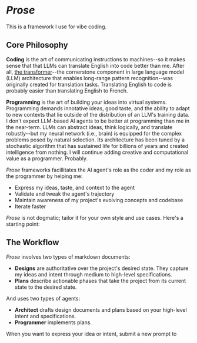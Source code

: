 # _Prose_

This is a framework I use for vibe coding.

## Core Philosophy

**Coding** is the art of communicating instructions to machines--so it makes sense that that LLMs can translate English into code better than me. After all, [the transformer](https://arxiv.org/pdf/1706.03762)--the cornerstone component in large language model (LLM) architecture that enables long-range pattern recognition--was originally created for translation tasks. Translating English to code is probably easier than translating English to French.

**Programming** is the art of building your ideas into virtual systems. Programming demands innotative ideas, good taste, and the ability to adapt to new contexts that lie outside of the distribution of an LLM's training data. I don't expect LLM-based AI agents to be better at programming than me in the near-term. LLMs can abstract ideas, think logically, and translate robustly--but my neural network (i.e., brain) is equipped for the complex problems posed by natural selection. Its architecture has been tuned by a stochastic algorithm that has sustained life for billions of years and created intelligence from nothing. I will continue adding creative and computational value as a programmer. Probably.

_Prose_ frameworks facillitates the AI agent's role as the coder and my role as the programmer by helping me:
- Express my ideas, taste, and context to the agent
- Validate and tweak the agent's trajectory
- Maintain awareness of my project's evolving concepts and codebase
- Iterate faster

_Prose_ is not dogmatic; tailor it for your own style and use cases. Here's a starting point:

## The Workflow

_Prose_ involves two types of markdown documents:

- **Designs** are authoritative over the project's desired state. They capture my ideas and intent through medium to high-level specifications.
- **Plans** describe actionable phases that take the project from its current state to the desired state.

And uses two types of agents:

- **Architect** drafts design documents and plans based on your high-level intent and specifications.
- **Programmer** implements plans. 

When you want to express your idea or intent, submit a new prompt to
